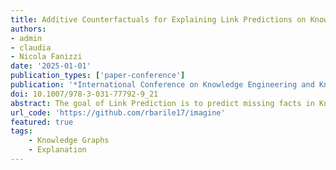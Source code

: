 ```yaml
---
title: Additive Counterfactuals for Explaining Link Predictions on Knowledge Graphs
authors:
- admin
- claudia
- Nicola Fanizzi
date: '2025-01-01'
publication_types: ['paper-conference']
publication: '*International Conference on Knowledge Engineering and Knowledge Management: 24th International Conference, EKAW 2024, Amsterdam, The Netherlands, November 26–28, 2024, Proceedings*'
doi: 10.1007/978-3-031-77792-9_21
abstract: The goal of Link Prediction is to predict missing facts in Knowledge Graphs that are inherently incomplete. Embedding models are generally adopted for this purpose since they are effective and scalable. However, they lack both interpretability and, more importantly, explainability, which is crucial in many tasks and domains. To fill this gap, post-hoc explanations are often computed. A post-hoc explanation for an embedding-based link prediction typically consists of discovering facts that made the prediction possible. Methods that can yield such explanations tend to provide subtractive counterfactual explanations, i.e., identify facts whose removal has the greatest impact on the predictions. However, since KGs are incomplete, there may be facts that are missing in the KG but useful for the explanations. Therefore, we formalize a new complementary approach based on the generation of plausible and meaningful additional facts to be used for providing explanations. Specifically, we propose Imagine, that can generate additive counterfactual explanations, by identifying the additional facts that most affect predictions. It builds on a post-training technique, which is used to assess the impact of adversarial modifications of the knowledge graph, and on Graph Summarization, that is used for identifying plausible additions. We present a comparative experimental study that proves the effectiveness of the proposed solution through quantitative and qualitative evaluations.
url_code: 'https://github.com/rbarile17/imagine'
featured: true
tags:
    - Knowledge Graphs
    - Explanation
---
```

